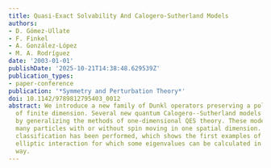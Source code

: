 ```yaml
---
title: Quasi-Exact Solvability And Calogero-Sutherland Models
authors:
- D. Gómez-Ullate
- F. Finkel
- A. González-López
- M. A. Rodríguez
date: '2003-01-01'
publishDate: '2025-10-21T14:38:48.629539Z'
publication_types:
- paper-conference
publication: '*Symmetry and Perturbation Theory*'
doi: 10.1142/9789812795403_0012
abstract: We introduce a new family of Dunkl operators preserving a polynomial subspace
  of finite dimension. Several new quantum Calogero--Sutherland models are then obtained
  by generalizing the methods of one-dimensional QES theory. These models describe
  many particles with or without spin moving in one spatial dimension. A complete
  classification has been performed, which shows the first examples of models with
  elliptic interaction for which some eigenvalues can be calculated in an explicit
  way.
---
```


